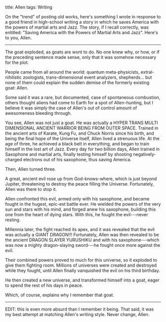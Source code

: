 title: Allen
tags: Writing

On the "trend" of posting old works, here's something I wrote in response to a
good friend in high-school writing a story in which he saves America with the
powers of martial arts and Jazz. The story, if I recall correctly, was entitled:
"Saving America with the Powers of Martial Arts and Jazz". Here's to you, Allen.

---

The goat exploded, as goats are wont to do. No one knew why, or how, or if the
preceding sentence made sense, only that it was somehow necessary for the plot.

People came from all around the world: quantum meta-physicists,
extral-nihilistic zoologists, trans-dimensional event analyzers, shepherds...
but none of them could explain the sudden demise of the formerly existing goat:
Allen.

Some said it was a rare, but documented, case of spontaneous combustion, others
thought aliens had come to Earth for a spot of Allen-hunting, but I believe it
was simply the case of Allen's out of control amount of awesomeness bleeding
through.

You see, Allen was not just a goat. He was actually a HYPER TRANS MULTI
DIMENSIONAL ANCIENT WARRIOR BEING FROM OUTER SPACE. Trained in the ancient arts
of Karate, Kung Fu, and Chuck Norris since his birth, and being the final hope
of the Universe itself, Allen lived a strenuous life. At the age of three, he
achieved a black belt in everything, and began to train himself in the lost art
of Jazz. Every day for two billion days, Allen trained in Saxophone and martial
arts, finally testing himself by shooting negatively-charged electrons out of
his saxophone, thus saving America.

Then, Allen turned three.

A great, ancient evil rose up from God-knows-where, which is just beyond
Jupiter, threatening to destroy the peace filling the Universe. Fortunately,
Allen was there to stop it.

Allen confronted this evil, armed only with his saxophone, and became fought in
the hugest, epic-est battle ever. He wielded the powers of the very sun and
stars with his mind, and forged anew his saxophone, building this one from the
heart of dying stars. With this, he fought the evil---never resting.

Millennia later, the fight reached its apex, and it was revealed that the evil
was actually a GIANT DRAGON!!! Fortunately, Allen was then revealed to be the
ancient DRAGON SLAYER YURUSHIKU and with his saxophone---which was now a mighty
dragon-slaying sword---he fought once more against the evil.

Their combined powers proved to much for this universe, so it exploded to give
them fighting room. Millions of universes were created and destroyed while they
fought, until Allen finally vanquished the evil on his third birthday.

He then created a new universe, and transformed himself into a goat, eager to
spend the rest of his days in peace.

Which, of course, explains why I remember that goat.

---

EDIT: this is even more absurd than I remember it being. That said, it was my
best attempt at matching Allen's writing style. Never change, Allen.
